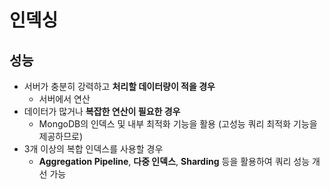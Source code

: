 # 인덱싱

## 성능

- 서버가 충분히 강력하고 **처리할 데이터량이 적을 경우**
    - 서버에서 연산
- 데이터가 많거나 **복잡한 연산이 필요한 경우**
    - MongoDB의 인덱스 및 내부 최적화 기능을 활용 (고성능 쿼리 최적화 기능을 제공하므로)
- 3개 이상의 복합 인덱스를 사용할 경우
    - **Aggregation Pipeline**, **다중 인덱스**, **Sharding** 등을 활용하여 쿼리 성능 개선 가능